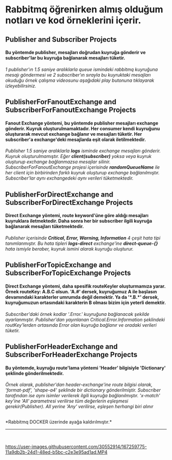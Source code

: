 <h1>Rabbitmq öğrenirken almış olduğum notları ve kod örneklerini içerir.</h1>

<h2>Publisher and Subscriber Projects</h2>
<p>
   <h4>Bu yöntemde publisher, mesajları doğrudan kuyruğa gönderir ve subscriber'lar bu kuyruğa bağlanarak mesajları tüketir.</h4>
      
   <i>1 publisher'ın 1.5 saniye aralıklarla queue ismindeki rabbitmq kuyruğuna mesajı göndermesi ve 2 subscriber'ın sırayla bu kuyruktaki mesajları okuduğu örnek çalışma videosunu aşağıdaki play butonuna tıklayarak izleyebilirsiniz.</i>
</p>

<h2>PublisherForFanoutExchange and SubscriberForFanoutExchange Projects</h2>
<p>
   <h4>Fanout Exchange yöntemi, bu yöntemde publisher mesajları exchange gönderir. Kuyruk oluşturulmamaktadır. Her consumer kendi kuyruğunu oluşturarak mevcut exchange bağlanır ve mesajları tüketir. Her subscriber'a exchange'deki mesajlarda eşit olarak iletilmektedir.</h4>
  
  <i>Publisher 1.5 saniye aralıklarla <b>logs</b> isminde exchange mesajları gönderir. Kuyruk oluşturulmamıştır. Eğer <b>client(subscriber)</b> yoksa veya kuyruk oluşturup exchange bağlanmazsa mesajlar silinir. SubscriberForFanoutExchange projesi içerisinde <b>randomQueueName</b> ile her client için birbirinden farklı kuyruk oluşturup exchange bağlanılmıştır. Subscriber'lar aynı exchangedeki aynı verileri tüketmektedir.</i>
</p>

<h2>PublisherForDirectExchange and SubscriberForDirectExchange Projects</h2>
<p>
  <h4>Direct Exchange yöntemi, route keyword'üne göre aldığı mesajları kuyruklara iletmektedir. Daha sonra her bir subscriber ilgili kuyruğa bağlanarak mesajları tüketmektedir.</h4>
  
  <i>Publisher içerisinde <b>Critical, Error, Warning, Information</b> 4 çeşit hata tipi tanımlanmıştır. Bu hata tipleri <b>logs-direct</b> exchange'ine <b>direct-queue-{}</b> hata ismiyle beraber, kuyruk ismini alarak kuyruğu oluşturur.</i>
</p>

<h2>PublisherForTopicExchange and SubscriberForTopicExchange Projects</h2>
<p>
  <h4>Direct Exchange yöntemi, daha spesifik routeKeyler oluşturmamıza yarar. Örnek routeKey: A.B.C olsun. 'A.#' dersek, kuyruğumuz A ile başlasın devamındaki karakterler umrumda değil demektir. Ya da '*.B.*' dersek, kuyruğumuzun ortasındaki karakterin B olması bizim için yeterli demektir.</h4>
  
  <i>Subscriber'daki örnek kodlar '*.Error.*' kuyruğuna bağlanacak şekilde ayarlanmıştır. Publisher'dan yayınlanan Critical.Error.Information şeklindeki routKey'lerden ortasında Error olan kuyruğa bağlanır ve oradaki verileri tüketir.</i>
</p>

<h2>PublisherForHeaderExchange and SubscriberForHeaderExchange Projects</h2>
<p>
  <h4>Bu yöntemde, kuyruğu route'lama yöntemi 'Header' bilgisiyle 'Dictionary' şeklinde gönderilmektedir.</h4>
  
  <i>Örnek olarak, publisher'dan header-exchange'ine route bilgisi olarak, 'format-pdf', 'shape-a4' şeklinde bir dictionary gönderilmiştir. Subscriber tarafından ise aynı isimler verilerek ilgili kuyruğa bağlanılmıştır. 'x-match' key'ine 'All' parametresi verilirse tüm değerlerin eşleşmesi gerekir(Publisher). All yerine 'Any' verilirse, eşleşen herhangi biri alınır</i>
</p>

<br/>
*Rabbitmq DOCKER üzerinde ayağa kaldırılmıştır.*

<hr/>
<br/>

https://user-images.githubusercontent.com/30552914/167259775-11a9db2b-24d1-48ed-b5bc-c2e3e95ad1ad.MP4
